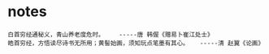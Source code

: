 # notes

```
白首穷经通秘义，青山养老度危时。    -----唐 韩偓《赠易卜崔江处士》
皓首穷经，方悟读尽诗书无所用；黄髻始画，须知玩点笔墨有其心。   -----清 赵翼《论画》
```
